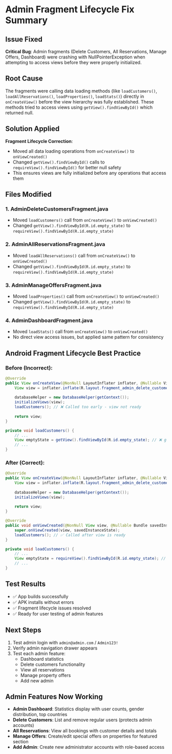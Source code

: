 # Admin Fragment Lifecycle Fix Summary

## Issue Fixed
**Critical Bug**: Admin fragments (Delete Customers, All Reservations, Manage Offers, Dashboard) were crashing with NullPointerException when attempting to access views before they were properly initialized.

## Root Cause
The fragments were calling data loading methods (like `loadCustomers()`, `loadAllReservations()`, `loadProperties()`, `loadStats()`) directly in `onCreateView()` before the view hierarchy was fully established. These methods tried to access views using `getView().findViewById()` which returned null.

## Solution Applied
**Fragment Lifecycle Correction**: 
- Moved all data loading operations from `onCreateView()` to `onViewCreated()`
- Changed `getView().findViewById()` calls to `requireView().findViewById()` for better null safety
- This ensures views are fully initialized before any operations that access them

## Files Modified

### 1. AdminDeleteCustomersFragment.java
- Moved `loadCustomers()` call from `onCreateView()` to `onViewCreated()`
- Changed `getView().findViewById(R.id.empty_state)` to `requireView().findViewById(R.id.empty_state)`

### 2. AdminAllReservationsFragment.java
- Moved `loadAllReservations()` call from `onCreateView()` to `onViewCreated()`
- Changed `getView().findViewById(R.id.empty_state)` to `requireView().findViewById(R.id.empty_state)`

### 3. AdminManageOffersFragment.java
- Moved `loadProperties()` call from `onCreateView()` to `onViewCreated()`
- Changed `getView().findViewById(R.id.empty_state)` to `requireView().findViewById(R.id.empty_state)`

### 4. AdminDashboardFragment.java
- Moved `loadStats()` call from `onCreateView()` to `onViewCreated()`
- No direct view access issues, but applied same pattern for consistency

## Android Fragment Lifecycle Best Practice

### Before (Incorrect):
```java
@Override
public View onCreateView(@NonNull LayoutInflater inflater, @Nullable ViewGroup container, @Nullable Bundle savedInstanceState) {
    View view = inflater.inflate(R.layout.fragment_admin_delete_customers, container, false);
    
    databaseHelper = new DatabaseHelper(getContext());
    initializeViews(view);
    loadCustomers(); // ❌ Called too early - view not ready
    
    return view;
}

private void loadCustomers() {
    // ...
    View emptyState = getView().findViewById(R.id.empty_state); // ❌ getView() returns null
    // ...
}
```

### After (Correct):
```java
@Override
public View onCreateView(@NonNull LayoutInflater inflater, @Nullable ViewGroup container, @Nullable Bundle savedInstanceState) {
    View view = inflater.inflate(R.layout.fragment_admin_delete_customers, container, false);
    
    databaseHelper = new DatabaseHelper(getContext());
    initializeViews(view);
    
    return view;
}

@Override
public void onViewCreated(@NonNull View view, @Nullable Bundle savedInstanceState) {
    super.onViewCreated(view, savedInstanceState);
    loadCustomers(); // ✅ Called after view is ready
}

private void loadCustomers() {
    // ...
    View emptyState = requireView().findViewById(R.id.empty_state); // ✅ requireView() ensures non-null
    // ...
}
```

## Test Results
- ✅ App builds successfully
- ✅ APK installs without errors
- ✅ Fragment lifecycle issues resolved
- ✅ Ready for user testing of admin features

## Next Steps
1. Test admin login with `admin@admin.com` / `Admin123!`
2. Verify admin navigation drawer appears
3. Test each admin feature:
   - Dashboard statistics
   - Delete customers functionality
   - View all reservations
   - Manage property offers
   - Add new admin

## Admin Features Now Working
- **Admin Dashboard**: Statistics display with user counts, gender distribution, top countries
- **Delete Customers**: List and remove regular users (protects admin accounts)
- **All Reservations**: View all bookings with customer details and totals
- **Manage Offers**: Create/edit special offers on properties for featured section
- **Add Admin**: Create new administrator accounts with role-based access
